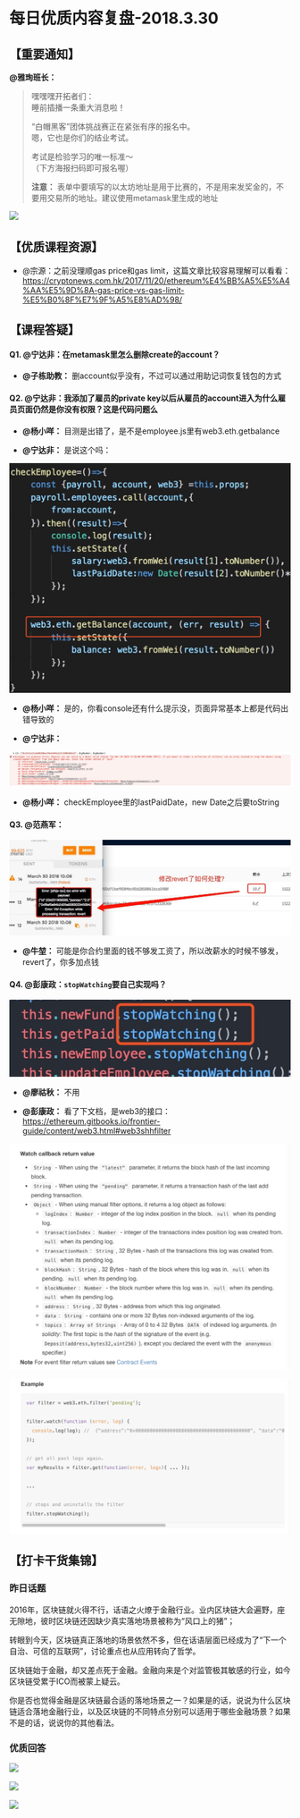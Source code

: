 # 每日优质内容复盘-2018.3.30

## 【重要通知】

**@雅珣班长：** 

> 嘿嘿嘿开拓者们：  
> 睡前插播一条重大消息啦！
> 
> “白帽黑客”团体挑战赛正在紧张有序的报名中。  
> 嗯，它也是你们的结业考试。
> 
> 考试是检验学习的唯一标准～  
>（下方海报扫码即可报名喔）
>
> **注意：** 表单中要填写的以太坊地址是用于比赛的，不是用来发奖金的，不要用交易所的地址。建议使用metamask里生成的地址

![](images/2018.3.30_hacker.png)

## 【优质课程资源】

- @宗源：之前没理顺gas price和gas limit，这篇文章比较容易理解可以看看：https://cryptonews.com.hk/2017/11/20/ethereum%E4%BB%A5%E5%A4%AA%E5%9D%8A-gas-price-vs-gas-limit-%E5%B0%8F%E7%9F%A5%E8%AD%98/

## 【课程答疑】

#### Q1. @宁达非：在metamask里怎么删除create的account？

- **@子栋助教：** 删account似乎没有，不过可以通过用助记词恢复钱包的方式

#### Q2. @宁达非：我添加了雇员的private key以后从雇员的account进入为什么雇员页面仍然是你没有权限？这是代码问题么

- **@杨小咩：** 目测是出错了，是不是employee.js里有web3.eth.getbalance

- **@宁达非：** 是说这个吗：

![](images/2018.3.30_Q2_1.jpg)

- **@杨小咩：** 是的，你看console还有什么提示没，页面异常基本上都是代码出错导致的

- **@宁达非：** 

![](images/2018.3.30_Q2_2.jpg)

- **@杨小咩：** checkEmployee里的lastPaidDate，new Date之后要toString

#### Q3. @范燕军：

![](images/2018.3.30_Q3.jpg)

- **@牛堃：** 可能是你合约里面的钱不够发工资了，所以改薪水的时候不够发，revert了，你多加点钱

#### Q4. @彭康政：`stopWatching`要自己实现吗？ 

![](images/2018.3.30_Q4.jpg)

- **@廖祜秋：** 不用

- **@彭康政：** 看了下文档，是web3的接口：https://ethereum.gitbooks.io/frontier-guide/content/web3.html#web3shhfilter

![](images/2018.3.30_Q4_1.jpg)

![](images/2018.3.30_Q4_2.jpg)

## 【打卡干货集锦】

### 昨日话题

2016年，区块链就火得不行，话语之火燎于金融行业。业内区块链大会遍野，座无隙地，彼时区块链还因缺少真实落地场景被称为“风口上的猪”；  

转眼到今天，区块链真正落地的场景依然不多，但在话语层面已经成为了“下一个自治、可信的互联网”，讨论重点也从应用转向了哲学。

区块链始于金融，却又差点死于金融。金融向来是个对监管极其敏感的行业，如今区块链受累于ICO而被蒙上疑云。

你是否也觉得金融是区块链最合适的落地场景之一？如果是的话，说说为什么区块链适合落地金融行业，以及区块链的不同特点分别可以适用于哪些金融场景？如果不是的话，说说你的其他看法。

### 优质回答

![](images/2018.x.xx_card1.png)

![](images/2018.x.xx_card2.png)

![](images/2018.x.xx_card3.png)
